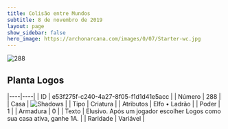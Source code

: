 ```yaml
---
title: Colisão entre Mundos
subtitle: 8 de novembro de 2019
layout: page
show_sidebar: false
hero_image: https://archonarcana.com/images/0/07/Starter-wc.jpg
---
```


![288](https://cdn.keyforgegame.com/media/card_front/pt/452_288_R6HVW82GCJHF_pt.png)

## Planta Logos

|----|----|
| ID | e53f275f-c240-4a27-8f05-f1d1d41e5acc |
| Número | 288 |
| Casa | ![Shadows](https://archonarcana.com/images/thumb/e/ee/Shadows.png/22px-Shadows.png "Sombras") |
| Tipo | Criatura |
| Atributos | Elfo • Ladrão |
| Poder | 1 |
| Armadura | 0 |
| Texto | Elusivo. Após um jogador escolher Logos como sua casa ativa, ganhe 1A. |
| Raridade | Variável |

